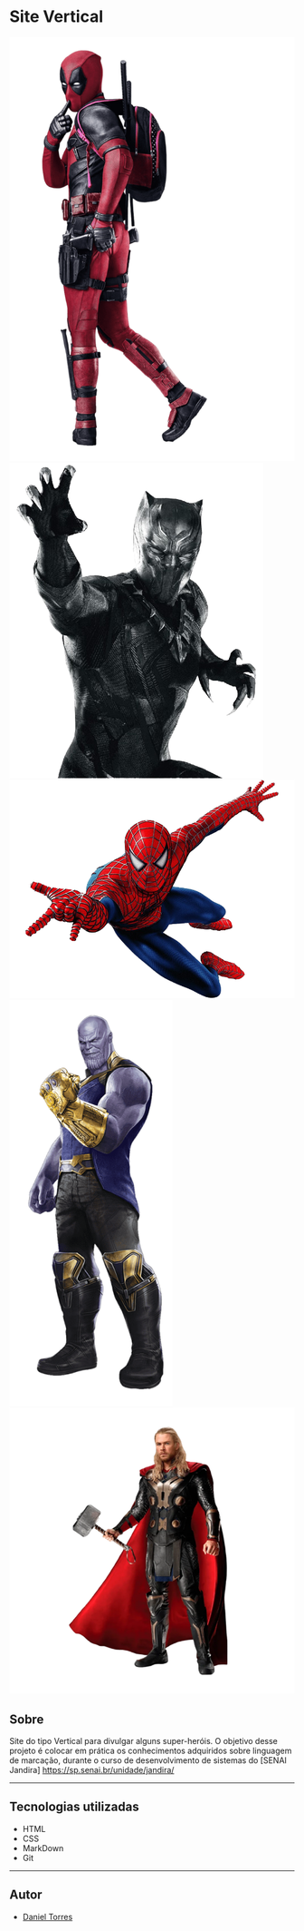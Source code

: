 # Site Vertical
![](./deadpool.png)
![](./panteranegra.png)
![](./spiderman.png)
![](./thanos%20(1).png)
![](./thor.png)

## Sobre

Site do tipo Vertical para divulgar alguns super-heróis. O objetivo desse  projeto é colocar em prática os conhecimentos adquiridos sobre linguagem de marcação, durante o curso de desenvolvimento de sistemas do [SENAI Jandira] https://sp.senai.br/unidade/jandira/

---
## Tecnologias utilizadas

- HTML
- CSS
- MarkDown
- Git

---

## Autor

- [Daniel Torres](https://www.linkedin.com/in/daniel-torres-007a54217/)